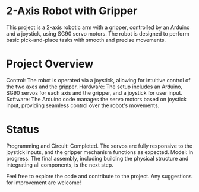 # 2-Axis Robot with Gripper
This project is a 2-axis robotic arm with a gripper, controlled by an Arduino and a joystick, using SG90 servo motors. The robot is designed to perform basic pick-and-place tasks with smooth and precise movements.
# Project Overview
Control: The robot is operated via a joystick, allowing for intuitive control of the two axes and the gripper. Hardware: The setup includes an Arduino, SG90 servos for each axis and the gripper, and a joystick for user input. Software: The Arduino code manages the servo motors based on joystick input, providing seamless control over the robot's movements.
# Status
Programming and Circuit: Completed. The servos are fully responsive to the joystick inputs, and the gripper mechanism functions as expected. Model: In progress. The final assembly, including building the physical structure and integrating all components, is the next step.

Feel free to explore the code and contribute to the project. Any suggestions for improvement are welcome!
